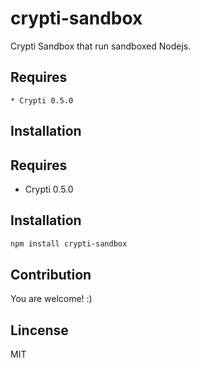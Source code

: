 # crypti-sandbox

Crypti Sandbox that run sandboxed Nodejs.

## Requires

    * Crypti 0.5.0

## Installation

## Requires

  * Crypti 0.5.0

## Installation

```sh
npm install crypti-sandbox
```

## Contribution

You are welcome! :)

## Lincense 

MIT
